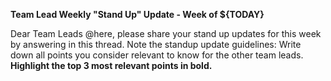 **Team Lead Weekly "Stand Up" Update - Week of ${TODAY}**

Dear Team Leads @here, please share your stand up updates for this week by answering in this thread.
Note the standup update guidelines: Write down all points you consider relevant to know for the other team leads. **Highlight the top 3 most relevant points in bold.**
